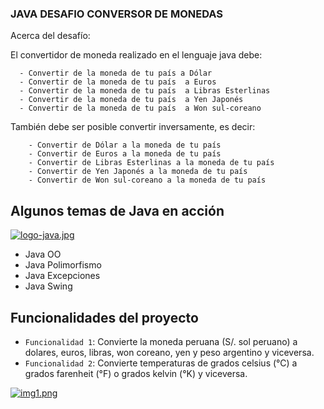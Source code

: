 ### JAVA DESAFIO CONVERSOR DE MONEDAS
Acerca del desafío:

El convertidor de moneda realizado en el lenguaje java debe:

      - Convertir de la moneda de tu país a Dólar
      - Convertir de la moneda de tu país  a Euros
      - Convertir de la moneda de tu país  a Libras Esterlinas
      - Convertir de la moneda de tu país  a Yen Japonés
      - Convertir de la moneda de tu país  a Won sul-coreano

También debe ser posible convertir inversamente, es decir:

        - Convertir de Dólar a la moneda de tu país
        - Convertir de Euros a la moneda de tu país
        - Convertir de Libras Esterlinas a la moneda de tu país
        - Convertir de Yen Japonés a la moneda de tu país
        - Convertir de Won sul-coreano a la moneda de tu país

## Algunos temas de Java en acción
[![logo-java.jpg](https://i.postimg.cc/C1vBYwR3/logo-java.jpg)](https://postimg.cc/PpwrQszy)
- Java OO
- Java Polimorfismo
- Java Excepciones
- Java Swing

## Funcionalidades del proyecto
- `Funcionalidad 1`: Convierte la moneda peruana (S/. sol peruano) a dolares, euros, libras, won coreano, yen y peso argentino y viceversa.
- `Funcionalidad 2`: Convierte temperaturas de grados celsius (°C) a grados farenheit (°F) o grados kelvin (°K) y viceversa.



[![img1.png](https://i.postimg.cc/26tJPB7g/img1.png)](https://postimg.cc/ftxBdyFv)
